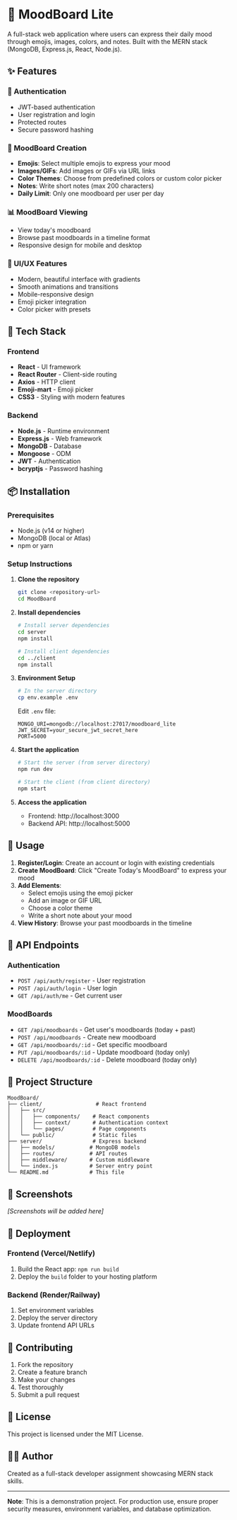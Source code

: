 # 🎨 MoodBoard Lite

A full-stack web application where users can express their daily mood through emojis, images, colors, and notes. Built with the MERN stack (MongoDB, Express.js, React, Node.js).

## ✨ Features

### 🔐 Authentication
- JWT-based authentication
- User registration and login
- Protected routes
- Secure password hashing

### 📝 MoodBoard Creation
- **Emojis**: Select multiple emojis to express your mood
- **Images/GIFs**: Add images or GIFs via URL links
- **Color Themes**: Choose from predefined colors or custom color picker
- **Notes**: Write short notes (max 200 characters)
- **Daily Limit**: Only one moodboard per user per day

### 📊 MoodBoard Viewing
- View today's moodboard
- Browse past moodboards in a timeline format
- Responsive design for mobile and desktop

### 🎨 UI/UX Features
- Modern, beautiful interface with gradients
- Smooth animations and transitions
- Mobile-responsive design
- Emoji picker integration
- Color picker with presets

## 🚀 Tech Stack

### Frontend
- **React** - UI framework
- **React Router** - Client-side routing
- **Axios** - HTTP client
- **Emoji-mart** - Emoji picker
- **CSS3** - Styling with modern features

### Backend
- **Node.js** - Runtime environment
- **Express.js** - Web framework
- **MongoDB** - Database
- **Mongoose** - ODM
- **JWT** - Authentication
- **bcryptjs** - Password hashing

## 📦 Installation

### Prerequisites
- Node.js (v14 or higher)
- MongoDB (local or Atlas)
- npm or yarn

### Setup Instructions

1. **Clone the repository**
   ```bash
   git clone <repository-url>
   cd MoodBoard
   ```

2. **Install dependencies**
   ```bash
   # Install server dependencies
   cd server
   npm install
   
   # Install client dependencies
   cd ../client
   npm install
   ```

3. **Environment Setup**
   ```bash
   # In the server directory
   cp env.example .env
   ```
   
   Edit `.env` file:
   ```env
   MONGO_URI=mongodb://localhost:27017/moodboard_lite
   JWT_SECRET=your_secure_jwt_secret_here
   PORT=5000
   ```

4. **Start the application**
   ```bash
   # Start the server (from server directory)
   npm run dev
   
   # Start the client (from client directory)
   npm start
   ```

5. **Access the application**
   - Frontend: http://localhost:3000
   - Backend API: http://localhost:5000

## 📱 Usage

1. **Register/Login**: Create an account or login with existing credentials
2. **Create MoodBoard**: Click "Create Today's MoodBoard" to express your mood
3. **Add Elements**:
   - Select emojis using the emoji picker
   - Add an image or GIF URL
   - Choose a color theme
   - Write a short note about your mood
4. **View History**: Browse your past moodboards in the timeline

## 🔧 API Endpoints

### Authentication
- `POST /api/auth/register` - User registration
- `POST /api/auth/login` - User login
- `GET /api/auth/me` - Get current user

### MoodBoards
- `GET /api/moodboards` - Get user's moodboards (today + past)
- `POST /api/moodboards` - Create new moodboard
- `GET /api/moodboards/:id` - Get specific moodboard
- `PUT /api/moodboards/:id` - Update moodboard (today only)
- `DELETE /api/moodboards/:id` - Delete moodboard (today only)

## 🎯 Project Structure

```
MoodBoard/
├── client/                 # React frontend
│   ├── src/
│   │   ├── components/    # React components
│   │   ├── context/       # Authentication context
│   │   └── pages/         # Page components
│   └── public/            # Static files
├── server/                # Express backend
│   ├── models/           # MongoDB models
│   ├── routes/           # API routes
│   ├── middleware/       # Custom middleware
│   └── index.js          # Server entry point
└── README.md             # This file
```

## 🎨 Screenshots

*[Screenshots will be added here]*

## 🚀 Deployment

### Frontend (Vercel/Netlify)
1. Build the React app: `npm run build`
2. Deploy the `build` folder to your hosting platform

### Backend (Render/Railway)
1. Set environment variables
2. Deploy the server directory
3. Update frontend API URLs

## 🤝 Contributing

1. Fork the repository
2. Create a feature branch
3. Make your changes
4. Test thoroughly
5. Submit a pull request

## 📄 License

This project is licensed under the MIT License.

## 👨‍💻 Author

Created as a full-stack developer assignment showcasing MERN stack skills.

---

**Note**: This is a demonstration project. For production use, ensure proper security measures, environment variables, and database optimization. 